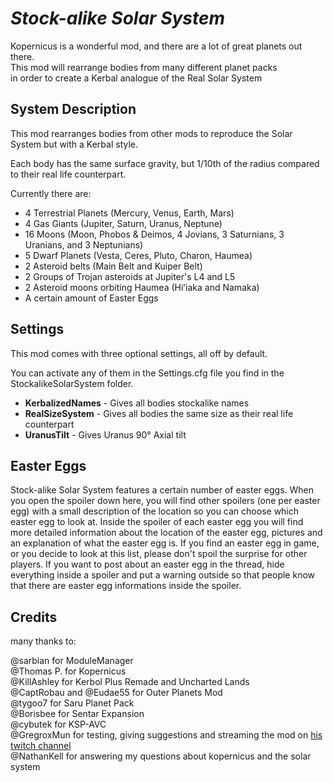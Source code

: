 # *Stock-alike Solar System*

Kopernicus is a wonderful mod, and there are a lot of great planets out there.<br>
This mod will rearrange bodies from many different planet packs<br>
in order to create a Kerbal analogue of the Real Solar System<br>

## System Description

This mod rearranges bodies from other mods to reproduce the Solar System but with a Kerbal style.

Each body has the same surface gravity, but 1/10th of the radius compared to their real life counterpart.

Currently there are:

- 4 Terrestrial Planets (Mercury, Venus, Earth, Mars)
- 4 Gas Giants (Jupiter, Saturn, Uranus, Neptune)
- 16 Moons (Moon, Phobos & Deimos, 4 Jovians, 3 Saturnians, 3 Uranians, and 3 Neptunians)
- 5 Dwarf Planets (Vesta, Ceres, Pluto, Charon, Haumea)
- 2 Asteroid belts (Main Belt and Kuiper Belt)
- 2 Groups of Trojan asteroids at Jupiter's L4 and L5
- 2 Asteroid moons orbiting Haumea (Hiʻiaka and Namaka)
- A certain amount of Easter Eggs

## Settings

This mod comes with three optional settings, all off by default.

You can activate any of them in the Settings.cfg file you find in the StockalikeSolarSystem folder.

- **KerbalizedNames** - Gives all bodies stockalike names
- **RealSizeSystem** - Gives all bodies the same size as their real life counterpart
- **UranusTilt** - Gives Uranus 90° Axial tilt

## Easter Eggs

Stock-alike Solar System features a certain number of easter eggs.
When you open the spoiler down here, you will find other spoilers (one per easter egg) with a small description of the location so you can choose which easter egg to look at.
Inside the spoiler of each easter egg you will find more detailed information about the location of the easter egg, pictures and an explanation of what the easter egg is.
If you find an easter egg in game, or you decide to look at this list, please don't spoil the surprise for other players.
If you want to post about an easter egg in the thread, hide everything inside a spoiler and put a warning outside so that people know that there are easter egg informations inside the spoiler.




## Credits

many thanks to:

@sarbian for ModuleManager<br>
@Thomas P. for Kopernicus<br>
@KillAshley for Kerbol Plus Remade and Uncharted Lands<br>
@CaptRobau and @Eudae55 for Outer Planets Mod<br>
@tygoo7 for Saru Planet Pack<br>
@Borisbee for Sentar Expansion<br>
@cybutek for KSP-AVC<br>
@GregroxMun for testing, giving suggestions and streaming the mod on [his twitch channel](https://www.twitch.tv/gregroxmun)<br>
@NathanKell for answering my questions about kopernicus and the solar system<br>
